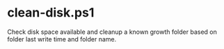 # clean-disk.ps1
Check disk space available and cleanup a known growth folder based on folder last write time and folder name.
